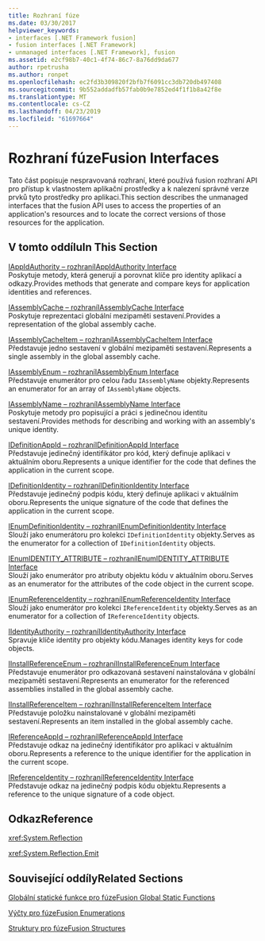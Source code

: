 ```yaml
---
title: Rozhraní fúze
ms.date: 03/30/2017
helpviewer_keywords:
- interfaces [.NET Framework fusion]
- fusion interfaces [.NET Framework]
- unmanaged interfaces [.NET Framework], fusion
ms.assetid: e2cf98b7-40c1-4f74-86c7-8a76dd9da677
author: rpetrusha
ms.author: ronpet
ms.openlocfilehash: ec2fd3b309820f2bfb7f6091cc3db720db497408
ms.sourcegitcommit: 9b552addadfb57fab0b9e7852ed4f1f1b8a42f8e
ms.translationtype: MT
ms.contentlocale: cs-CZ
ms.lasthandoff: 04/23/2019
ms.locfileid: "61697664"
---
```

# <a name="fusion-interfaces"></a><span data-ttu-id="f210e-102">Rozhraní fúze</span><span class="sxs-lookup"><span data-stu-id="f210e-102">Fusion Interfaces</span></span>
<span data-ttu-id="f210e-103">Tato část popisuje nespravovaná rozhraní, které používá fusion rozhraní API pro přístup k vlastnostem aplikační prostředky a k nalezení správné verze prvků tyto prostředky pro aplikaci.</span><span class="sxs-lookup"><span data-stu-id="f210e-103">This section describes the unmanaged interfaces that the fusion API uses to access the properties of an application's resources and to locate the correct versions of those resources for the application.</span></span>  
  
## <a name="in-this-section"></a><span data-ttu-id="f210e-104">V tomto oddílu</span><span class="sxs-lookup"><span data-stu-id="f210e-104">In This Section</span></span>  
 [<span data-ttu-id="f210e-105">IAppIdAuthority – rozhraní</span><span class="sxs-lookup"><span data-stu-id="f210e-105">IAppIdAuthority Interface</span></span>](../../../../docs/framework/unmanaged-api/fusion/iappidauthority-interface.md)  
 <span data-ttu-id="f210e-106">Poskytuje metody, která generují a porovnat klíče pro identity aplikací a odkazy.</span><span class="sxs-lookup"><span data-stu-id="f210e-106">Provides methods that generate and compare keys for application identities and references.</span></span>  
  
 [<span data-ttu-id="f210e-107">IAssemblyCache – rozhraní</span><span class="sxs-lookup"><span data-stu-id="f210e-107">IAssemblyCache Interface</span></span>](../../../../docs/framework/unmanaged-api/fusion/iassemblycache-interface.md)  
 <span data-ttu-id="f210e-108">Poskytuje reprezentaci globální mezipaměti sestavení.</span><span class="sxs-lookup"><span data-stu-id="f210e-108">Provides a representation of the global assembly cache.</span></span>  
  
 [<span data-ttu-id="f210e-109">IAssemblyCacheItem – rozhraní</span><span class="sxs-lookup"><span data-stu-id="f210e-109">IAssemblyCacheItem Interface</span></span>](../../../../docs/framework/unmanaged-api/fusion/iassemblycacheitem-interface.md)  
 <span data-ttu-id="f210e-110">Představuje jedno sestavení v globální mezipaměti sestavení.</span><span class="sxs-lookup"><span data-stu-id="f210e-110">Represents a single assembly in the global assembly cache.</span></span>  
  
 [<span data-ttu-id="f210e-111">IAssemblyEnum – rozhraní</span><span class="sxs-lookup"><span data-stu-id="f210e-111">IAssemblyEnum Interface</span></span>](../../../../docs/framework/unmanaged-api/fusion/iassemblyenum-interface.md)  
 <span data-ttu-id="f210e-112">Představuje enumerátor pro celou řadu `IAssemblyName` objekty.</span><span class="sxs-lookup"><span data-stu-id="f210e-112">Represents an enumerator for an array of `IAssemblyName` objects.</span></span>  
  
 [<span data-ttu-id="f210e-113">IAssemblyName – rozhraní</span><span class="sxs-lookup"><span data-stu-id="f210e-113">IAssemblyName Interface</span></span>](../../../../docs/framework/unmanaged-api/fusion/iassemblyname-interface.md)  
 <span data-ttu-id="f210e-114">Poskytuje metody pro popisující a práci s jedinečnou identitu sestavení.</span><span class="sxs-lookup"><span data-stu-id="f210e-114">Provides methods for describing and working with an assembly's unique identity.</span></span>  
  
 [<span data-ttu-id="f210e-115">IDefinitionAppId – rozhraní</span><span class="sxs-lookup"><span data-stu-id="f210e-115">IDefinitionAppId Interface</span></span>](../../../../docs/framework/unmanaged-api/fusion/idefinitionappid-interface.md)  
 <span data-ttu-id="f210e-116">Představuje jedinečný identifikátor pro kód, který definuje aplikaci v aktuálním oboru.</span><span class="sxs-lookup"><span data-stu-id="f210e-116">Represents a unique identifier for the code that defines the application in the current scope.</span></span>  
  
 [<span data-ttu-id="f210e-117">IDefinitionIdentity – rozhraní</span><span class="sxs-lookup"><span data-stu-id="f210e-117">IDefinitionIdentity Interface</span></span>](../../../../docs/framework/unmanaged-api/fusion/idefinitionidentity-interface.md)  
 <span data-ttu-id="f210e-118">Představuje jedinečný podpis kódu, který definuje aplikaci v aktuálním oboru.</span><span class="sxs-lookup"><span data-stu-id="f210e-118">Represents the unique signature of the code that defines the application in the current scope.</span></span>  
  
 [<span data-ttu-id="f210e-119">IEnumDefinitionIdentity – rozhraní</span><span class="sxs-lookup"><span data-stu-id="f210e-119">IEnumDefinitionIdentity Interface</span></span>](../../../../docs/framework/unmanaged-api/fusion/ienumdefinitionidentity-interface.md)  
 <span data-ttu-id="f210e-120">Slouží jako enumerátoru pro kolekci `IDefinitionIdentity` objekty.</span><span class="sxs-lookup"><span data-stu-id="f210e-120">Serves as the enumerator for a collection of `IDefinitionIdentity` objects.</span></span>  
  
 [<span data-ttu-id="f210e-121">IEnumIDENTITY_ATTRIBUTE – rozhraní</span><span class="sxs-lookup"><span data-stu-id="f210e-121">IEnumIDENTITY_ATTRIBUTE Interface</span></span>](../../../../docs/framework/unmanaged-api/fusion/ienumidentity-attribute-interface.md)  
 <span data-ttu-id="f210e-122">Slouží jako enumerátor pro atributy objektu kódu v aktuálním oboru.</span><span class="sxs-lookup"><span data-stu-id="f210e-122">Serves as an enumerator for the attributes of the code object in the current scope.</span></span>  
  
 [<span data-ttu-id="f210e-123">IEnumReferenceIdentity – rozhraní</span><span class="sxs-lookup"><span data-stu-id="f210e-123">IEnumReferenceIdentity Interface</span></span>](../../../../docs/framework/unmanaged-api/fusion/ienumreferenceidentity-interface.md)  
 <span data-ttu-id="f210e-124">Slouží jako enumerátor pro kolekci `IReferenceIdentity` objekty.</span><span class="sxs-lookup"><span data-stu-id="f210e-124">Serves as an enumerator for a collection of `IReferenceIdentity` objects.</span></span>  
  
 [<span data-ttu-id="f210e-125">IIdentityAuthority – rozhraní</span><span class="sxs-lookup"><span data-stu-id="f210e-125">IIdentityAuthority Interface</span></span>](../../../../docs/framework/unmanaged-api/fusion/iidentityauthority-interface.md)  
 <span data-ttu-id="f210e-126">Spravuje klíče identity pro objekty kódu.</span><span class="sxs-lookup"><span data-stu-id="f210e-126">Manages identity keys for code objects.</span></span>  
  
 [<span data-ttu-id="f210e-127">IInstallReferenceEnum – rozhraní</span><span class="sxs-lookup"><span data-stu-id="f210e-127">IInstallReferenceEnum Interface</span></span>](../../../../docs/framework/unmanaged-api/fusion/iinstallreferenceenum-interface.md)  
 <span data-ttu-id="f210e-128">Představuje enumerátor pro odkazovaná sestavení nainstalována v globální mezipaměti sestavení.</span><span class="sxs-lookup"><span data-stu-id="f210e-128">Represents an enumerator for the referenced assemblies installed in the global assembly cache.</span></span>  
  
 [<span data-ttu-id="f210e-129">IInstallReferenceItem – rozhraní</span><span class="sxs-lookup"><span data-stu-id="f210e-129">IInstallReferenceItem Interface</span></span>](../../../../docs/framework/unmanaged-api/fusion/iinstallreferenceitem-interface.md)  
 <span data-ttu-id="f210e-130">Představuje položku nainstalované v globální mezipaměti sestavení.</span><span class="sxs-lookup"><span data-stu-id="f210e-130">Represents an item installed in the global assembly cache.</span></span>  
  
 [<span data-ttu-id="f210e-131">IReferenceAppId – rozhraní</span><span class="sxs-lookup"><span data-stu-id="f210e-131">IReferenceAppId Interface</span></span>](../../../../docs/framework/unmanaged-api/fusion/ireferenceappid-interface.md)  
 <span data-ttu-id="f210e-132">Představuje odkaz na jedinečný identifikátor pro aplikaci v aktuálním oboru.</span><span class="sxs-lookup"><span data-stu-id="f210e-132">Represents a reference to the unique identifier for the application in the current scope.</span></span>  
  
 [<span data-ttu-id="f210e-133">IReferenceIdentity – rozhraní</span><span class="sxs-lookup"><span data-stu-id="f210e-133">IReferenceIdentity Interface</span></span>](../../../../docs/framework/unmanaged-api/fusion/ireferenceidentity-interface.md)  
 <span data-ttu-id="f210e-134">Představuje odkaz na jedinečný podpis kódu objektu.</span><span class="sxs-lookup"><span data-stu-id="f210e-134">Represents a reference to the unique signature of a code object.</span></span>  
  
## <a name="reference"></a><span data-ttu-id="f210e-135">Odkaz</span><span class="sxs-lookup"><span data-stu-id="f210e-135">Reference</span></span>  
 <xref:System.Reflection>  
  
 <xref:System.Reflection.Emit>  
  
## <a name="related-sections"></a><span data-ttu-id="f210e-136">Související oddíly</span><span class="sxs-lookup"><span data-stu-id="f210e-136">Related Sections</span></span>  
 [<span data-ttu-id="f210e-137">Globální statické funkce pro fúze</span><span class="sxs-lookup"><span data-stu-id="f210e-137">Fusion Global Static Functions</span></span>](../../../../docs/framework/unmanaged-api/fusion/fusion-global-static-functions.md)  
  
 [<span data-ttu-id="f210e-138">Výčty pro fúze</span><span class="sxs-lookup"><span data-stu-id="f210e-138">Fusion Enumerations</span></span>](../../../../docs/framework/unmanaged-api/fusion/fusion-enumerations.md)  
  
 [<span data-ttu-id="f210e-139">Struktury pro fúze</span><span class="sxs-lookup"><span data-stu-id="f210e-139">Fusion Structures</span></span>](../../../../docs/framework/unmanaged-api/fusion/fusion-structures.md)
